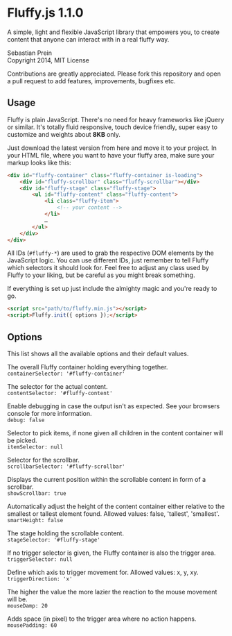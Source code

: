 # Fluffy.js 1.1.0

A simple, light and flexible JavaScript library that empowers you, to create content that anyone can interact with in a real fluffy way.

Sebastian Prein  
Copyright 2014, MIT License

Contributions are greatly appreciated. Please fork this repository and open a pull request to add features, improvements, bugfixes etc.

## Usage

Fluffy is plain JavaScript. There's no need for heavy frameworks like jQuery or similar. It's totally fluid responsive, touch device friendly, super easy to customize and weights about **8KB** only.  

Just download the latest version from here and move it to your project. In your HTML file, where you want to have your fluffy area, make sure your markup looks like this:

```HTML
<div id="fluffy-container" class="fluffy-container is-loading">
    <div id="fluffy-scrollbar" class="fluffy-scrollbar"></div>
    <div id="fluffy-stage" class="fluffy-stage">
        <ul id="fluffy-content" class="fluffy-content">
            <li class="fluffy-item">
                <!-- your content -->
            </li>
            …
        </ul>
    </div>
</div>
```

All IDs (`#fluffy-*`) are used to grab the respective DOM elements by the JavaScript logic. You can use different IDs, just remember to tell Fluffy which selectors it should look for. Feel free to adjust any class used by Fluffy to your liking, but be careful as you might break something.  

If everything is set up just include the almighty magic and you're ready to go.

```HTML
<script src="path/to/fluffy.min.js"></script>
<script>Fluffy.init({ options });</script>
```

## Options

This list shows all the available options and their default values.  

The overall Fluffy container holding everything together.  
`containerSelector: '#fluffy-container'`

The selector for the actual content.  
`contentSelector: '#fluffy-content'`

Enable debugging in case the output isn't as expected. See your browsers console for more information.  
`debug: false`

Selector to pick items, if none given all children in the content container will be picked.  
`itemSelector: null`

Selector for the scrollbar.  
`scrollbarSelector: '#fluffy-scrollbar'`

Displays the current position within the scrollable content in form of a scrollbar.  
`showScrollbar: true`

Automatically adjust the height of the content container either relative to the smallest or tallest element found. Allowed values: false, 'tallest', 'smallest'.  
`smartHeight: false`

The stage holding the scrollable content.  
`stageSelector: '#fluffy-stage'`

If no trigger selector is given, the Fluffy container is also the trigger area.  
`triggerSelector: null`

Define which axis to trigger movement for. Allowed values: x, y, xy.  
`triggerDirection: 'x'`

The higher the value the more lazier the reaction to the mouse movement will be.  
`mouseDamp: 20`

Adds space (in pixel) to the trigger area where no action happens.  
`mousePadding: 60`
